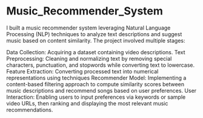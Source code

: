 # Music_Recommender_System
I built a music recommender system leveraging Natural Language Processing (NLP) techniques to analyze text descriptions and suggest music based on content similarity. The project involved multiple stages:

Data Collection: Acquiring a dataset containing video descriptions.
Text Preprocessing: Cleaning and normalizing text by removing special characters, punctuation, and stopwords while converting text to lowercase.
Feature Extraction: Converting processed text into numerical representations using techniques
Recommender Model: Implementing a content-based filtering approach to compute similarity scores between music descriptions and recommend songs based on user preferences.
User Interaction: Enabling users to input preferences via keywords or sample video URLs, then ranking and displaying the most relevant music recommendations.
